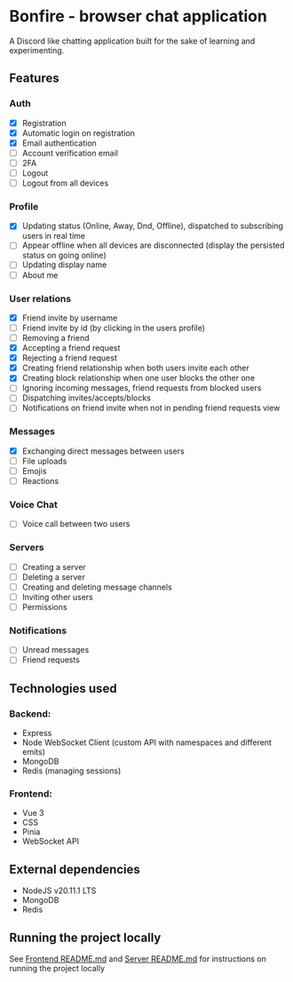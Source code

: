 # Bonfire - browser chat application

A Discord like chatting application built for the sake of learning and experimenting.

## Features

### Auth

- [x] Registration
- [x] Automatic login on registration
- [x] Email authentication
- [ ] Account verification email
- [ ] 2FA
- [ ] Logout
- [ ] Logout from all devices

### Profile

- [x] Updating status (Online, Away, Dnd, Offline), dispatched to subscribing users in real time
- [ ] Appear offline when all devices are disconnected (display the persisted status on going online)
- [ ] Updating display name
- [ ] About me

### User relations

- [x] Friend invite by username
- [ ] Friend invite by id (by clicking in the users profile)
- [ ] Removing a friend
- [x] Accepting a friend request
- [x] Rejecting a friend request
- [x] Creating friend relationship when both users invite each other
- [x] Creating block relationship when one user blocks the other one
- [ ] Ignoring incoming messages, friend requests from blocked users
- [ ] Dispatching invites/accepts/blocks
- [ ] Notifications on friend invite when not in pending friend requests view

### Messages

- [x] Exchanging direct messages between users
- [ ] File uploads
- [ ] Emojis
- [ ] Reactions

### Voice Chat

- [ ] Voice call between two users

### Servers

- [ ] Creating a server
- [ ] Deleting a server
- [ ] Creating and deleting message channels
- [ ] Inviting other users
- [ ] Permissions

### Notifications

- [ ] Unread messages
- [ ] Friend requests

## Technologies used

### Backend:

- Express
- Node WebSocket Client (custom API with namespaces and different emits)
- MongoDB
- Redis (managing sessions)

### Frontend:

- Vue 3
- CSS
- Pinia
- WebSocket API

## External dependencies

- NodeJS v20.11.1 LTS
- MongoDB
- Redis

## Running the project locally

See [Frontend README.md](./frontend/README.md) and [Server README.md](./server/README.md)
for instructions on running the project locally
